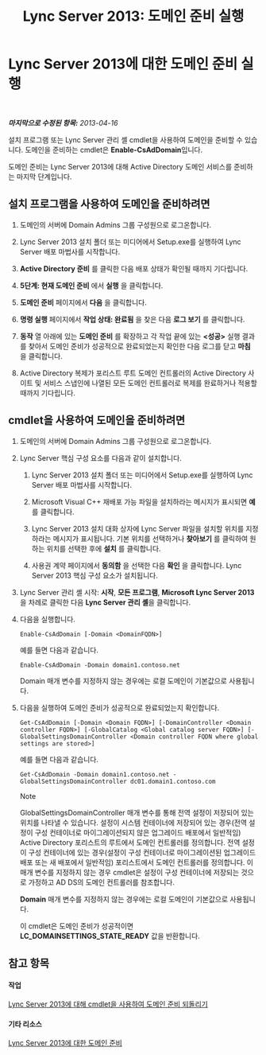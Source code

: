 ﻿---
title: 'Lync Server 2013: 도메인 준비 실행'
TOCTitle: 도메인 준비 실행
ms:assetid: 95dab800-1f2c-4506-b36c-99986643b149
ms:mtpsurl: https://technet.microsoft.com/ko-kr/library/Gg398761(v=OCS.15)
ms:contentKeyID: 49304440
ms.date: 08/24/2015
mtps_version: v=OCS.15
ms.translationtype: HT
---

# Lync Server 2013에 대한 도메인 준비 실행

 

_**마지막으로 수정된 항목:** 2013-04-16_

설치 프로그램 또는 Lync Server 관리 셸 cmdlet을 사용하여 도메인을 준비할 수 있습니다. 도메인을 준비하는 cmdlet은 **Enable-CsAdDomain**입니다.

도메인 준비는 Lync Server 2013에 대해 Active Directory 도메인 서비스를 준비하는 마지막 단계입니다.

## 설치 프로그램을 사용하여 도메인을 준비하려면

1.  도메인의 서버에 Domain Admins 그룹 구성원으로 로그온합니다.

2.  Lync Server 2013 설치 폴더 또는 미디어에서 Setup.exe를 실행하여 Lync Server 배포 마법사를 시작합니다.

3.  **Active Directory 준비** 를 클릭한 다음 배포 상태가 확인될 때까지 기다립니다.

4.  **5단계: 현재 도메인 준비** 에서 **실행** 을 클릭합니다.

5.  **도메인 준비** 페이지에서 **다음** 을 클릭합니다.

6.  **명령 실행** 페이지에서 **작업 상태: 완료됨** 을 찾은 다음 **로그 보기** 를 클릭합니다.

7.  **동작** 열 아래에 있는 **도메인 준비** 를 확장하고 각 작업 끝에 있는 **\<성공\>** 실행 결과를 찾아서 도메인 준비가 성공적으로 완료되었는지 확인한 다음 로그를 닫고 **마침** 을 클릭합니다.

8.  Active Directory 복제가 포리스트 루트 도메인 컨트롤러의 Active Directory 사이트 및 서비스 스냅인에 나열된 모든 도메인 컨트롤러로 복제를 완료하거나 적용할 때까지 기다립니다.

## cmdlet을 사용하여 도메인을 준비하려면

1.  도메인의 서버에 Domain Admins 그룹 구성원으로 로그온합니다.

2.  Lync Server 핵심 구성 요소를 다음과 같이 설치합니다.
    
    1.  Lync Server 2013 설치 폴더 또는 미디어에서 Setup.exe를 실행하여 Lync Server 배포 마법사를 시작합니다.
    
    2.  Microsoft Visual C++ 재배포 가능 파일을 설치하라는 메시지가 표시되면 **예** 를 클릭합니다.
    
    3.  Lync Server 2013 설치 대화 상자에 Lync Server 파일을 설치할 위치를 지정하라는 메시지가 표시됩니다. 기본 위치를 선택하거나 **찾아보기** 를 클릭하여 원하는 위치를 선택한 후에 **설치** 를 클릭합니다.
    
    4.  사용권 계약 페이지에서 **동의함** 을 선택한 다음 **확인** 을 클릭합니다. Lync Server 2013 핵심 구성 요소가 설치됩니다.

3.  Lync Server 관리 셸 시작: **시작**, **모든 프로그램**, **Microsoft Lync Server 2013**을 차례로 클릭한 다음 **Lync Server 관리 셸**을 클릭합니다.

4.  다음을 실행합니다.
    
        Enable-CsAdDomain [-Domain <DomainFQDN>] 
    
    예를 들면 다음과 같습니다.
    
        Enable-CsAdDomain -Domain domain1.contoso.net 
    
    Domain 매개 변수를 지정하지 않는 경우에는 로컬 도메인이 기본값으로 사용됩니다.

5.  다음을 실행하여 도메인 준비가 성공적으로 완료되었는지 확인합니다.
    
        Get-CsAdDomain [-Domain <Domain FQDN>] [-DomainController <Domain controller FQDN>] [-GlobalCatalog <Global catalog server FQDN>] [-GlobalSettingsDomainController <Domain controller FQDN where global settings are stored>] 
    
    예를 들면 다음과 같습니다.
    
        Get-CsAdDomain -Domain domain1.contoso.net -GlobalSettingsDomainController dc01.domain1.contoso.com
    

    > [!NOTE]
    > GlobalSettingsDomainController 매개 변수를 통해 전역 설정이 저장되어 있는 위치를 나타낼 수 있습니다. 설정이 시스템 컨테이너에 저장되어 있는 경우(전역 설정이 구성 컨테이너로 마이그레이션되지 않은 업그레이드 배포에서 일반적임) Active Directory 포리스트의 루트에서 도메인 컨트롤러를 정의합니다. 전역 설정이 구성 컨테이너에 있는 경우(설정이 구성 컨테이너로 마이그레이션된 업그레이드 배포 또는 새 배포에서 일반적임) 포리스트에서 도메인 컨트롤러를 정의합니다. 이 매개 변수를 지정하지 않는 경우 cmdlet은 설정이 구성 컨테이너에 저장되는 것으로 가정하고 AD DS의 도메인 컨트롤러를 참조합니다.

    
    **Domain** 매개 변수를 지정하지 않는 경우에는 로컬 도메인이 기본값으로 사용됩니다.
    
    이 cmdlet은 도메인 준비가 성공적이면 **LC\_DOMAINSETTINGS\_STATE\_READY** 값을 반환합니다.

## 참고 항목

#### 작업

[Lync Server 2013에 대해 cmdlet을 사용하여 도메인 준비 되돌리기](lync-server-2013-using-cmdlets-to-reverse-domain-preparation.md)  

#### 기타 리소스

[Lync Server 2013에 대한 도메인 준비](lync-server-2013-preparing-domains.md)

